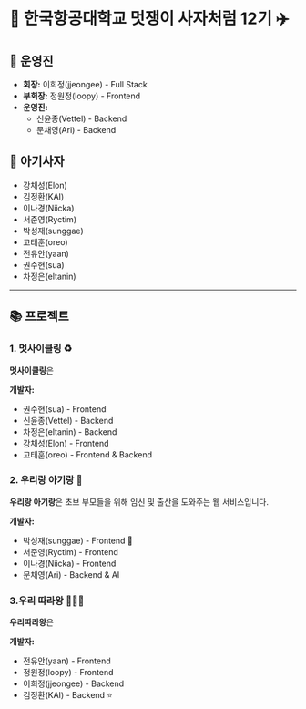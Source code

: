 # 🦁 한국항공대학교 멋쟁이 사자처럼 12기 ✈️

## 👑 운영진
- **회장:** 이희정(jjeongee) - Full Stack
- **부회장:** 정원정(loopy) - Frontend
- **운영진:** 
  - 신윤종(Vettel) - Backend
  - 문채영(Ari) - Backend

## 🦁 아기사자
- 강채성(Elon)
- 김정환(KAI)
- 이나경(Niicka)
- 서준영(Ryctim)
- 박성재(sunggae)
- 고태훈(oreo)
- 전유안(yaan)
- 권수현(sua)
- 차정은(eltanin)

---

## 📚 프로젝트

### 1. 멋사이클링 ♻️
**멋사이클링**은 

**개발자:**
- 권수현(sua) - Frontend 
- 신윤종(Vettel) - Backend
- 차정은(eltanin) - Backend
- 강채성(Elon) - Frontend
- 고태훈(oreo) - Frontend & Backend

### 2. 우리랑 아기랑 👶
**우리랑 아기랑**은 초보 부모들을 위해 임신 및 출산을 도와주는 웹 서비스입니다.

**개발자:**
- 박성재(sunggae) - Frontend 🌟
- 서준영(Ryctim) - Frontend
- 이나경(Niicka) - Frontend
- 문채영(Ari) - Backend & AI

### 3.우리 따라왕 🏃‍♂️‍➡️
**우리따라왕**은 

**개발자:**
- 전유안(yaan) - Frontend
- 정원정(loopy) - Frontend
- 이희정(jjeongee) - Backend
- 김정환(KAI) - Backend ⭐️
